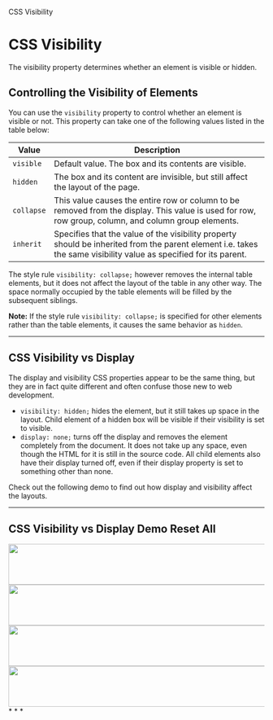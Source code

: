 CSS Visibility

# CSS Visibility

The visibility property determines whether an element is visible or hidden.

## Controlling the Visibility of Elements

You can use the `visibility` property to control whether an element is visible or not. This property can take one of the following values listed in the table below:

| Value | Description |
| --- | --- |
| `visible` | Default value. The box and its contents are visible. |
| `hidden` | The box and its content are invisible, but still affect the layout of the page. |
| `collapse` | This value causes the entire row or column to be removed from the display. This value is used for row, row group, column, and column group elements. |
| `inherit` | Specifies that the value of the visibility property should be inherited from the parent element i.e. takes the same visibility value as specified for its parent. |

The style rule `visibility: collapse;` however removes the internal table elements, but it does not affect the layout of the table in any other way. The space normally occupied by the table elements will be filled by the subsequent siblings.

**Note:** If the style rule `visibility: collapse;` is specified for other elements rather than the table elements, it causes the same behavior as `hidden`.

* * *

## CSS Visibility vs Display

The display and visibility CSS properties appear to be the same thing, but they are in fact quite different and often confuse those new to web development.

*   `visibility: hidden;` hides the element, but it still takes up space in the layout. Child element of a hidden box will be visible if their visibility is set to visible.
*   `display: none;` turns off the display and removes the element completely from the document. It does not take up any space, even though the HTML for it is still in the source code. All child elements also have their display turned off, even if their display property is set to something other than none.

Check out the following demo to find out how display and visibility affect the layouts.

* * *

## CSS Visibility vs Display Demo Reset All

<img width="768" height="80" src="../../../../_resources/678db80280774e018cf81e11901f2914.gif"/>

<img width="768" height="80" src="../../../../_resources/678db80280774e018cf81e11901f2914.gif"/>

<img width="768" height="80" src="../../../../_resources/678db80280774e018cf81e11901f2914.gif"/>

<img width="768" height="80" src="../../../../_resources/678db80280774e018cf81e11901f2914.gif"/>
* * *